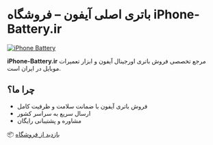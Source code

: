 # باتری اصلی آیفون – فروشگاه iPhone-Battery.ir

[![iPhone Battery](https://iphone-battery.ir/wp-content/uploads/2024/12/logo.png)](https://iphone-battery.ir)

**iPhone-Battery.ir** مرجع تخصصی فروش باتری اورجینال آیفون و ابزار تعمیرات موبایل در ایران است.

## چرا ما؟
- فروش باتری آیفون با ضمانت سلامت و ظرفیت کامل
- ارسال سریع به سراسر کشور
- مشاوره و پشتیبانی رایگان

📦 [بازدید از فروشگاه](https://iphone-battery.ir)
